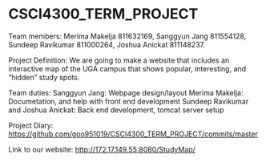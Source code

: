 # CSCI4300_TERM_PROJECT

Team members: 
Merima Makelja 811632169, 
 Sanggyun Jang 811554128,
 Sundeep Ravikumar 811000264,
 Joshua Anickat 811148237.

Project Definition: We are going to make a website that includes an interactive map of the UGA campus that shows popular, interesting, and “hidden” study spots. 

Team duties:
Sanggyun Jang: Webpage design/layout
Merima Makelja: Documetation, and help with front end development
Sundeep Ravikumar and Joshua Anickat: Back end development, tomcat server setup



Project Diary:
https://github.com/goo951019/CSCI4300_TERM_PROJECT/commits/master

Link to our website:
http://172.17.149.55:8080/StudyMap/
